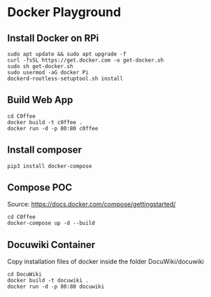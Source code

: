 # Docker Playground

## Install Docker on RPi

```
sudo apt update && sudo apt upgrade -f
curl -fsSL https://get.docker.com -o get-docker.sh
sudo sh get-docker.sh
sudo usermod -aG docker Pi
dockerd-rootless-setuptool.sh install
```

## Build Web App

```
cd C0ffee
docker build -t c0ffee .
docker run -d -p 80:80 c0ffee
```

## Install composer

```
pip3 install docker-compose
```

## Compose POC

Source: https://docs.docker.com/compose/gettingstarted/

```
cd C0ffee
docker-compose up -d --build
```

## Docuwiki Container

Copy installation files of docker inside the folder DocuWiki/docuwiki
```
cd DocuWiki
docker build -t docuwiki .
docker run -d -p 80:80 docuwiki
```